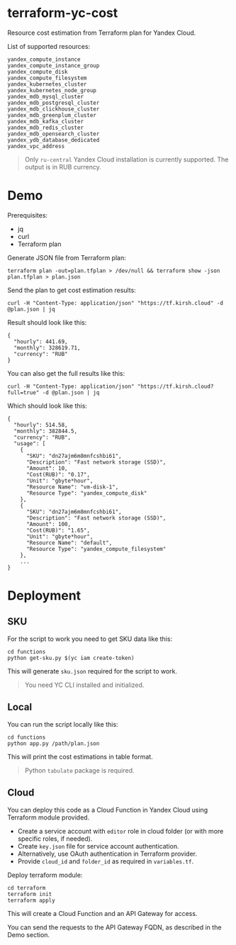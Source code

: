 # terraform-yc-cost
Resource cost estimation from Terraform plan for Yandex Cloud.

List of supported resources:
```
yandex_compute_instance
yandex_compute_instance_group
yandex_compute_disk
yandex_compute_filesystem
yandex_kubernetes_cluster
yandex_kubernetes_node_group
yandex_mdb_mysql_cluster
yandex_mdb_postgresql_cluster
yandex_mdb_clickhouse_cluster
yandex_mdb_greenplum_cluster
yandex_mdb_kafka_cluster
yandex_mdb_redis_cluster
yandex_mdb_opensearch_cluster
yandex_ydb_database_dedicated
yandex_vpc_address
```

> Only `ru-central` Yandex Cloud installation is currently supported. The output is in RUB currency.

# Demo

Prerequisites:
- jq
- curl
- Terraform plan

Generate JSON file from Terraform plan:
```
terraform plan -out=plan.tfplan > /dev/null && terraform show -json plan.tfplan > plan.json
```

Send the plan to get cost estimation results:
```
curl -H "Content-Type: application/json" "https://tf.kirsh.cloud" -d @plan.json | jq
```

Result should look like this:
```
{
  "hourly": 441.69,
  "monthly": 328619.71,
  "currency": "RUB"
}
```
You can also get the full results like this:
```
curl -H "Content-Type: application/json" "https://tf.kirsh.cloud?full=true" -d @plan.json | jq
```
Which should look like this:
```
{
  "hourly": 514.58,
  "monthly": 382844.5,
  "currency": "RUB",
  "usage": [
    {
      "SKU": "dn27ajm6m8mnfcshbi61",
      "Description": "Fast network storage (SSD)",
      "Amount": 10,
      "Cost(RUB)": "0.17",
      "Unit": "gbyte*hour",
      "Resource Name": "vm-disk-1",
      "Resource Type": "yandex_compute_disk"
    },
    {
      "SKU": "dn27ajm6m8mnfcshbi61",
      "Description": "Fast network storage (SSD)",
      "Amount": 100,
      "Cost(RUB)": "1.65",
      "Unit": "gbyte*hour",
      "Resource Name": "default",
      "Resource Type": "yandex_compute_filesystem"
    },
    ...
}
```

# Deployment

## SKU

For the script to work you need to get SKU data like this:

```
cd functions
python get-sku.py $(yc iam create-token)
```
This will generate `sku.json` required for the script to work.

> You need YC CLI installed and initialized.

## Local

You can run the script locally like this:
```
cd functions
python app.py /path/plan.json
```
This will print the cost estimations in table format.

> Python `tabulate` package is required.

## Cloud

You can deploy this code as a Cloud Function in Yandex Cloud using Terraform module provided.

- Create a service account with `editor` role in cloud folder (or with more specific roles, if needed).
- Create `key.json` file for service account authentication.
- Alternatively, use OAuth authentication in Terraform provider.
- Provide `cloud_id` and `folder_id` as required in `variables.tf`.

Deploy terraform module:
```
cd terraform
terraform init
terraform apply
```

This will create a Cloud Function and an API Gateway for access.

You can send the requests to the API Gateway FQDN, as described in the Demo section.